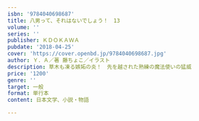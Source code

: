 ```yaml
---
isbn: '9784040698687'
title: 八男って、それはないでしょう！　13
volume: ''
series: ''
publisher: ＫＤＯＫＡＷＡ
pubdate: '2018-04-25'
cover: 'https://cover.openbd.jp/9784040698687.jpg'
author: Ｙ．Ａ／著 藤ちょこ／イラスト
description: 草木も凍る嫉妬の炎！　先を越された熟練の魔法使いの猛威
price: '1200'
genre: ''
target: 一般
format: 単行本
content: 日本文学、小説・物語

---
```

